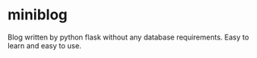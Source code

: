 # miniblog
Blog written by python flask without any database requirements.
Easy to learn and easy to use.
